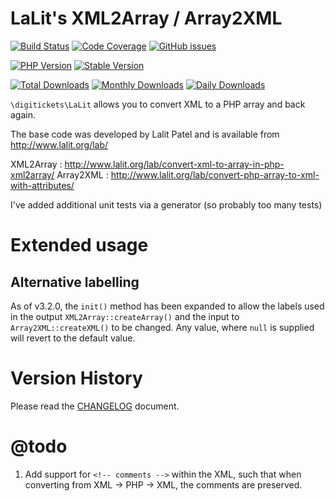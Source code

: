 # LaLit's XML2Array / Array2XML

[![Build Status](https://img.shields.io/travis/digitickets/lalit.svg?style=for-the-badge&logo=travis)](https://travis-ci.org/digitickets/lalit)
[![Code Coverage](https://img.shields.io/scrutinizer/coverage/g/digitickets/lalit.svg?style=for-the-badge&logo=scrutinizer)](https://scrutinizer-ci.com/g/digitickets/lalit/)
[![GitHub issues](https://img.shields.io/github/issues/digitickets/lalit.svg?style=for-the-badge&logo=github)](https://github.com/digitickets/lalit/issues)

[![PHP Version](https://img.shields.io/packagist/php-v/digitickets/lalit.svg?style=for-the-badge)](https://github.com/digitickets/lalit)
[![Stable Version](https://img.shields.io/packagist/v/digitickets/lalit.svg?style=for-the-badge&label=Latest)](https://packagist.org/packages/digitickets/lalit)

[![Total Downloads](https://img.shields.io/packagist/dt/digitickets/lalit.svg?style=for-the-badge&label=Total+downloads)](https://packagist.org/packages/digitickets/lalit)
[![Monthly Downloads](https://img.shields.io/packagist/dm/digitickets/lalit.svg?style=for-the-badge&label=Monthly+downloads)](https://packagist.org/packages/digitickets/lalit)
[![Daily Downloads](https://img.shields.io/packagist/dd/digitickets/lalit.svg?style=for-the-badge&label=Daily+downloads)](https://packagist.org/packages/digitickets/lalit)

`\digitickets\LaLit` allows you to convert XML to a PHP array and back again.

The base code was developed by Lalit Patel and is available from http://www.lalit.org/lab/

XML2Array : http://www.lalit.org/lab/convert-xml-to-array-in-php-xml2array/
Array2XML : http://www.lalit.org/lab/convert-php-array-to-xml-with-attributes/

I've added additional unit tests via a generator (so probably too many tests)

# Extended usage

## Alternative labelling

As of v3.2.0, the `init()` method has been expanded to allow the labels used in the output `XML2Array::createArray()` and
the input to `Array2XML::createXML()` to be changed. Any value, where `null` is supplied will revert to the default value.

# Version History

Please read the [CHANGELOG](CHANGELOG.md) document.

# @todo

1. Add support for `<!-- comments -->` within the XML, such that when converting from XML -> PHP -> XML, the comments are preserved.
